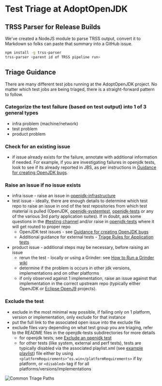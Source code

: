 # Test Triage at AdoptOpenJDK

## TRSS Parser for Release Builds

We've created a NodeJS module to parse TRSS output, convert it to Markdown so folks can paste that summary into a GitHub issue.

```bash
npm install -g trss-parser
trss-parser <parent id of TRSS pipeline run>
```

## Triage Guidance

There are many different test jobs running at the AdoptOpenJDK project.  No matter which test jobs are being triaged, there is a straight-forward pattern to follow.

### Categorize the test failure (based on test output) into 1 of 3 general types

- infra problem (machine/network)
- test problem
- product problem

### Check for an existing issue

- if issue already exists for the failure, annotate with additional information if needed.  For example, if you are investigating failures in openjdk tests, look to see if its already reported in JBS, as per instructions in [Guidance for creating OpenJDK bugs](https://github.com/adoptium/aqa-tests/wiki/Guidance-for-Creating-OpenJDK-Test-Defects).

### Raise an issue if no issue exists

- infra issue - raise an issue in [openjdk-infrastructure](https://github.com/AdoptOpenJDK/openjdk-infrastructure/issues)
- test issue - ideally, there are enough details to determine which test repo to raise an issue in ond of the test repositories from which test material is pulled (OpenJDK, [openjdk-systemtest](https://github.com/adoptium/aqa-systemtest/issues), [openjdk-tests](https://github.com/adoptium/aqa-tests/issues) or any of the various 3rd party application suites).  If in doubt, ask some questions in the [#testing channel](https://adoptopenjdk.slack.com/messages/C5219G28G) and/or raise in [openjdk-tests](https://github.com/adoptium/aqa-tests/issues) where it will get routed to proper repo
  - OpenJDK test issues - see [Guidance for creating OpenJDK bugs](https://github.com/adoptium/aqa-tests/wiki/Guidance-for-Creating-OpenJDK-Test-Defects)
  - Additional guidance for external tests - [Triage Rules for Application tests](https://github.com/adoptium/aqa-tests/tree/master/external#triage-rules)
- product issue - additional steps may be necessary, before raising an issue
  - rerun the test - locally or using a Grinder: see [How to Run a Grinder wiki](https://github.com/adoptium/aqa-tests/wiki/How-to-Run-a-Grinder-Build-on-Jenkins)
  - determine if the problem is occurs in other jdk versions, implementations and on other platforms
  - if only observed against 1 implementation, raise an issue against that implementation in the correct upstream repo (typically either OpenJDK or [Eclipse OpenJ9](https://github.com/eclipse/openj9/issues) projects).

### Exclude the test

- exclude in the most minimal way possible, if failing only on 1 platform, version or implementation, only exclude for that instance
- put the full link to the associated open issue into the exclude file
- exclude files vary depending on what test group you are triaging, refer to the README files in the openjdk-tests subdirectories for more details
  - for openjdk tests, see [Exclude an openjdk test](https://github.com/adoptium/aqa-tests/tree/master/openjdk#exclude-a-testcase)
  - for other tests (like system, external and perf tests), tests are typically disabled via the associated playlist.xml (see [example playlist](https://github.com/adoptium/aqa-tests/blob/master/external/example-test/playlist.xml)) file either by using `<platformRequirements>^os.win</platformRequirements>` if by platform, or `<disabled>` tag if for all platforms/versions/implementations

![Common Triage Paths](./diagrams/commonTriagePaths.png)
